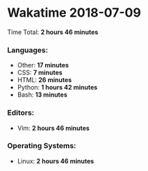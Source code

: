 # Wakatime 2018-07-09

Time Total: **2 hours 46 minutes**

### Languages:
- Other: **17 minutes** 
- CSS: **7 minutes** 
- HTML: **26 minutes** 
- Python: **1 hours 42 minutes** 
- Bash: **13 minutes** 

### Editors:
- Vim: **2 hours 46 minutes** 

### Operating Systems:
- Linux: **2 hours 46 minutes** 

